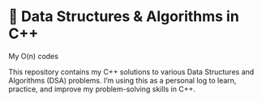 # 🧠 Data Structures & Algorithms in C++

My O(n) codes

This repository contains my C++ solutions to various Data Structures and Algorithms (DSA) problems. I’m using this as a personal log to learn, practice, and improve my problem-solving skills in C++.



